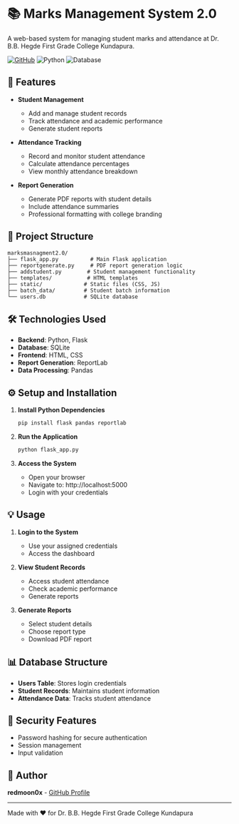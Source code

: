 # 📚 Marks Management System 2.0

A web-based system for managing student marks and attendance at Dr. B.B. Hegde First Grade College Kundapura.

[![GitHub](https://img.shields.io/badge/GitHub-redmoon0x-blue?style=flat&logo=github)](https://github.com/redmoon0x)
![Python](https://img.shields.io/badge/Python-Flask-green?style=flat&logo=python)
![Database](https://img.shields.io/badge/Database-SQLite-lightgrey?style=flat&logo=sqlite)

## 🚀 Features

- **Student Management**
  - Add and manage student records
  - Track attendance and academic performance
  - Generate student reports

- **Attendance Tracking**
  - Record and monitor student attendance
  - Calculate attendance percentages
  - View monthly attendance breakdown

- **Report Generation**
  - Generate PDF reports with student details
  - Include attendance summaries
  - Professional formatting with college branding

## 📁 Project Structure

```
marksmasnagment2.0/
├── flask_app.py          # Main Flask application
├── reportgenerate.py     # PDF report generation logic
├── addstudent.py        # Student management functionality
├── templates/           # HTML templates
├── static/             # Static files (CSS, JS)
├── batch_data/         # Student batch information
└── users.db            # SQLite database
```

## 🛠️ Technologies Used

- **Backend**: Python, Flask
- **Database**: SQLite
- **Frontend**: HTML, CSS
- **Report Generation**: ReportLab
- **Data Processing**: Pandas

## ⚙️ Setup and Installation

1. **Install Python Dependencies**
   ```bash
   pip install flask pandas reportlab
   ```

2. **Run the Application**
   ```bash
   python flask_app.py
   ```

3. **Access the System**
   - Open your browser
   - Navigate to: http://localhost:5000
   - Login with your credentials

## 💡 Usage

1. **Login to the System**
   - Use your assigned credentials
   - Access the dashboard

2. **View Student Records**
   - Access student attendance
   - Check academic performance
   - Generate reports

3. **Generate Reports**
   - Select student details
   - Choose report type
   - Download PDF report

## 📊 Database Structure

- **Users Table**: Stores login credentials
- **Student Records**: Maintains student information
- **Attendance Data**: Tracks student attendance

## 🔐 Security Features

- Password hashing for secure authentication
- Session management
- Input validation

## 👤 Author

**redmoon0x** - [GitHub Profile](https://github.com/redmoon0x)

---
Made with ❤️ for Dr. B.B. Hegde First Grade College Kundapura
